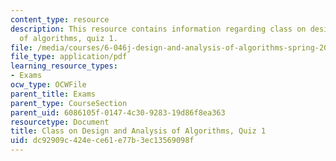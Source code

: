 ```yaml
---
content_type: resource
description: This resource contains information regarding class on design and analysis
  of algorithms, quiz 1.
file: /media/courses/6-046j-design-and-analysis-of-algorithms-spring-2015/dc92909c424ece61e77b3ec13569098f_MIT6_046JS15_quiz1.pdf
file_type: application/pdf
learning_resource_types:
- Exams
ocw_type: OCWFile
parent_title: Exams
parent_type: CourseSection
parent_uid: 6086105f-0147-4c30-9283-19d86f8ea363
resourcetype: Document
title: Class on Design and Analysis of Algorithms, Quiz 1
uid: dc92909c-424e-ce61-e77b-3ec13569098f
---
```

